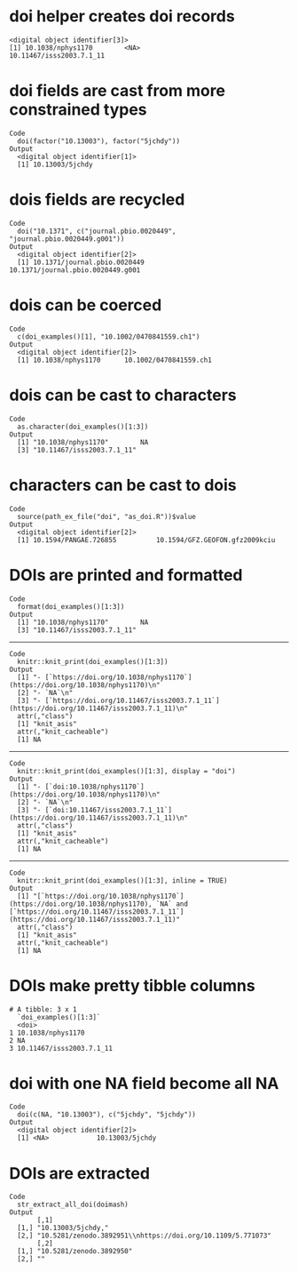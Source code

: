 # doi helper creates doi records

    <digital object identifier[3]>
    [1] 10.1038/nphys1170        <NA>                     10.11467/isss2003.7.1_11

# doi fields are cast from more constrained types

    Code
      doi(factor("10.13003"), factor("5jchdy"))
    Output
      <digital object identifier[1]>
      [1] 10.13003/5jchdy

# dois fields are recycled

    Code
      doi("10.1371", c("journal.pbio.0020449", "journal.pbio.0020449.g001"))
    Output
      <digital object identifier[2]>
      [1] 10.1371/journal.pbio.0020449      10.1371/journal.pbio.0020449.g001

# dois can be coerced

    Code
      c(doi_examples()[1], "10.1002/0470841559.ch1")
    Output
      <digital object identifier[2]>
      [1] 10.1038/nphys1170      10.1002/0470841559.ch1

# dois can be cast to characters

    Code
      as.character(doi_examples()[1:3])
    Output
      [1] "10.1038/nphys1170"        NA                        
      [3] "10.11467/isss2003.7.1_11"

# characters can be cast to dois

    Code
      source(path_ex_file("doi", "as_doi.R"))$value
    Output
      <digital object identifier[2]>
      [1] 10.1594/PANGAE.726855          10.1594/GFZ.GEOFON.gfz2009kciu

# DOIs are printed and formatted

    Code
      format(doi_examples()[1:3])
    Output
      [1] "10.1038/nphys1170"        NA                        
      [3] "10.11467/isss2003.7.1_11"

---

    Code
      knitr::knit_print(doi_examples()[1:3])
    Output
      [1] "- [`https://doi.org/10.1038/nphys1170`](https://doi.org/10.1038/nphys1170)\n"              
      [2] "- `NA`\n"                                                                                  
      [3] "- [`https://doi.org/10.11467/isss2003.7.1_11`](https://doi.org/10.11467/isss2003.7.1_11)\n"
      attr(,"class")
      [1] "knit_asis"
      attr(,"knit_cacheable")
      [1] NA

---

    Code
      knitr::knit_print(doi_examples()[1:3], display = "doi")
    Output
      [1] "- [`doi:10.1038/nphys1170`](https://doi.org/10.1038/nphys1170)\n"              
      [2] "- `NA`\n"                                                                      
      [3] "- [`doi:10.11467/isss2003.7.1_11`](https://doi.org/10.11467/isss2003.7.1_11)\n"
      attr(,"class")
      [1] "knit_asis"
      attr(,"knit_cacheable")
      [1] NA

---

    Code
      knitr::knit_print(doi_examples()[1:3], inline = TRUE)
    Output
      [1] "[`https://doi.org/10.1038/nphys1170`](https://doi.org/10.1038/nphys1170), `NA` and [`https://doi.org/10.11467/isss2003.7.1_11`](https://doi.org/10.11467/isss2003.7.1_11)"
      attr(,"class")
      [1] "knit_asis"
      attr(,"knit_cacheable")
      [1] NA

# DOIs make pretty tibble columns

    # A tibble: 3 x 1
      `doi_examples()[1:3]`   
      <doi>                   
    1 10.1038/nphys1170       
    2 NA                      
    3 10.11467/isss2003.7.1_11

# doi with one NA field become all NA

    Code
      doi(c(NA, "10.13003"), c("5jchdy", "5jchdy"))
    Output
      <digital object identifier[2]>
      [1] <NA>            10.13003/5jchdy

# DOIs are extracted

    Code
      str_extract_all_doi(doimash)
    Output
           [,1]                                                       
      [1,] "10.13003/5jchdy,"                                         
      [2,] "10.5281/zenodo.3892951\\nhttps://doi.org/10.1109/5.771073"
           [,2]                    
      [1,] "10.5281/zenodo.3892950"
      [2,] ""                      

